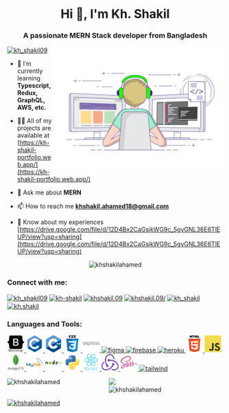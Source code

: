 <h1 align="center">Hi 👋, I'm Kh. Shakil</h1>
<h3 align="center">A passionate MERN Stack developer from Bangladesh</h3>

<img align="right" alt="coding" width="400" src="https://github.com/khshakilahamed/coders-image/blob/main/3.gif?raw=true">



<p align="left"> <a href="https://twitter.com/kh_shakil09" target="blank"><img src="https://img.shields.io/twitter/follow/kh_shakil09?logo=twitter&style=for-the-badge" alt="kh_shakil09" /></a> </p>

- 🌱 I’m currently learning **Typescript, Redux, GraphQL, AWS, etc.**

- 👨‍💻 All of my projects are available at [https://kh-shakil-portfolio.web.app/](https://kh-shakil-portfolio.web.app/)

- 💬 Ask me about **MERN**

- 📫 How to reach me **khshakil.ahamed18@gmail.com**

- 📄 Know about my experiences [https://drive.google.com/file/d/12D4Bx2CaGsjkWG9c_5gyGNL36E6TlEUP/view?usp=sharing](https://drive.google.com/file/d/12D4Bx2CaGsjkWG9c_5gyGNL36E6TlEUP/view?usp=sharing)

<p align="center"> <img src="https://komarev.com/ghpvc/?username=khshakilahamed&label=Profile%20views&color=0e75b6&style=flat" alt="khshakilahamed" /> </p>


<h3 align="left">Connect with me:</h3>
<p align="left">
<a href="https://twitter.com/kh_shakil09" target="blank"><img align="center" src="https://raw.githubusercontent.com/rahuldkjain/github-profile-readme-generator/master/src/images/icons/Social/twitter.svg" alt="kh_shakil09" height="30" width="40" /></a>
<a href="https://linkedin.com/in/kh-shakil" target="blank"><img align="center" src="https://raw.githubusercontent.com/rahuldkjain/github-profile-readme-generator/master/src/images/icons/Social/linked-in-alt.svg" alt="kh-shakil" height="30" width="40" /></a>
<a href="https://fb.com/khshakil.09" target="blank"><img align="center" src="https://raw.githubusercontent.com/rahuldkjain/github-profile-readme-generator/master/src/images/icons/Social/facebook.svg" alt="khshakil.09" height="30" width="40" /></a>
<a href="https://instagram.com/khshakil.09/" target="blank"><img align="center" src="https://raw.githubusercontent.com/rahuldkjain/github-profile-readme-generator/master/src/images/icons/Social/instagram.svg" alt="khshakil.09/" height="30" width="40" /></a>
<a href="https://www.hackerrank.com/kh_shakil" target="blank"><img align="center" src="https://raw.githubusercontent.com/rahuldkjain/github-profile-readme-generator/master/src/images/icons/Social/hackerrank.svg" alt="kh_shakil" height="30" width="40" /></a>
<a href="https://codeforces.com/profile/kh.shakil" target="blank"><img align="center" src="https://raw.githubusercontent.com/rahuldkjain/github-profile-readme-generator/master/src/images/icons/Social/codeforces.svg" alt="kh.shakil" height="30" width="40" /></a>
</p>

<h3 align="left">Languages and Tools:</h3>
<p align="left"> <a href="https://getbootstrap.com" target="_blank" rel="noreferrer"> <img src="https://raw.githubusercontent.com/devicons/devicon/master/icons/bootstrap/bootstrap-plain-wordmark.svg" alt="bootstrap" width="40" height="40"/> </a> <a href="https://www.cprogramming.com/" target="_blank" rel="noreferrer"> <img src="https://raw.githubusercontent.com/devicons/devicon/master/icons/c/c-original.svg" alt="c" width="40" height="40"/> </a> <a href="https://www.w3schools.com/cpp/" target="_blank" rel="noreferrer"> <img src="https://raw.githubusercontent.com/devicons/devicon/master/icons/cplusplus/cplusplus-original.svg" alt="cplusplus" width="40" height="40"/> </a> <a href="https://www.w3schools.com/css/" target="_blank" rel="noreferrer"> <img src="https://raw.githubusercontent.com/devicons/devicon/master/icons/css3/css3-original-wordmark.svg" alt="css3" width="40" height="40"/> </a> <a href="https://expressjs.com" target="_blank" rel="noreferrer"> <img src="https://raw.githubusercontent.com/devicons/devicon/master/icons/express/express-original-wordmark.svg" alt="express" width="40" height="40"/> </a> <a href="https://www.figma.com/" target="_blank" rel="noreferrer"> <img src="https://www.vectorlogo.zone/logos/figma/figma-icon.svg" alt="figma" width="40" height="40"/> </a> <a href="https://firebase.google.com/" target="_blank" rel="noreferrer"> <img src="https://www.vectorlogo.zone/logos/firebase/firebase-icon.svg" alt="firebase" width="40" height="40"/> </a> <a href="https://heroku.com" target="_blank" rel="noreferrer"> <img src="https://www.vectorlogo.zone/logos/heroku/heroku-icon.svg" alt="heroku" width="40" height="40"/> </a> <a href="https://www.w3.org/html/" target="_blank" rel="noreferrer"> <img src="https://raw.githubusercontent.com/devicons/devicon/master/icons/html5/html5-original-wordmark.svg" alt="html5" width="40" height="40"/> </a> <a href="https://developer.mozilla.org/en-US/docs/Web/JavaScript" target="_blank" rel="noreferrer"> <img src="https://raw.githubusercontent.com/devicons/devicon/master/icons/javascript/javascript-original.svg" alt="javascript" width="40" height="40"/> </a> <a href="https://www.mongodb.com/" target="_blank" rel="noreferrer"> <img src="https://raw.githubusercontent.com/devicons/devicon/master/icons/mongodb/mongodb-original-wordmark.svg" alt="mongodb" width="40" height="40"/> </a> <a href="https://www.mysql.com/" target="_blank" rel="noreferrer"> <img src="https://raw.githubusercontent.com/devicons/devicon/master/icons/mysql/mysql-original-wordmark.svg" alt="mysql" width="40" height="40"/> </a> <a href="https://nodejs.org" target="_blank" rel="noreferrer"> <img src="https://raw.githubusercontent.com/devicons/devicon/master/icons/nodejs/nodejs-original-wordmark.svg" alt="nodejs" width="40" height="40"/> </a> <a href="https://www.python.org" target="_blank" rel="noreferrer"> <img src="https://raw.githubusercontent.com/devicons/devicon/master/icons/python/python-original.svg" alt="python" width="40" height="40"/> </a> <a href="https://reactjs.org/" target="_blank" rel="noreferrer"> <img src="https://raw.githubusercontent.com/devicons/devicon/master/icons/react/react-original-wordmark.svg" alt="react" width="40" height="40"/> </a> <a href="https://redux.js.org" target="_blank" rel="noreferrer"> <img src="https://raw.githubusercontent.com/devicons/devicon/master/icons/redux/redux-original.svg" alt="redux" width="40" height="40"/> </a> <a href="https://sass-lang.com" target="_blank" rel="noreferrer"> <img src="https://raw.githubusercontent.com/devicons/devicon/master/icons/sass/sass-original.svg" alt="sass" width="40" height="40"/> </a> <a href="https://tailwindcss.com/" target="_blank" rel="noreferrer"> <img src="https://www.vectorlogo.zone/logos/tailwindcss/tailwindcss-icon.svg" alt="tailwind" width="40" height="40"/> </a> </p>


<p><img align="left" width="47%" src="https://github-readme-stats.vercel.app/api?username=khshakilahamed&show_icons=true&theme=radical" alt="khshakilahamed" /></p>

<img align="left" width="36%" src="https://github-readme-stats.vercel.app/api/top-langs/?username=khshakilahamed&layout=compact" />

<p><img align="center" src="https://github-readme-streak-stats.herokuapp.com/?user=khshakilahamed&" alt="khshakilahamed" /></p>


<p align="left"> <a href="https://github.com/ryo-ma/github-profile-trophy"><img src="https://github-profile-trophy.vercel.app/?username=khshakilahamed" alt="khshakilahamed" /></a> </p>
